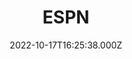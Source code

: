---
collection_archive: false
collection_awards: []
collection_category:
  - Editorial
  - Reportage
  - Color
  - Environments
  - Portraits
collection_content: >-
  Photographed at the WM Phoenix Open's infamous 16th hole, these works are a
  confluence of my sport photography and my explorations of uniquely American
  traditions and rituals. ⁠


  As a golf fan, the 16h hole feels like a surreal fever dream. This unique fan
  experience, paired with a game that is quiet and meditative is paradoxical and
  atypical.⁠


  “THE 16TH HOLE at the Waste Management, which really is what locals call “the
  tournament,” that or the WM, is like an oasis of Coors Light in the Desert
  Southwest. It's a total anomaly on the PGA Tour, the one place where golf's
  whispered tones and dignified applause get flushed right down the
  port-a-potty, replaced by undignified trolling and ambitious cosplay. Over the
  past quarter-century, the 16th has cemented its reputation as "the greatest
  party on grass." This is golf at its Happiest Gilmore.⁠


  ⁠No one at this entire tournament has a more futile job than the guys holding
  the QUIET PLEASE signs at the 16th hole. It's impossible to silence drunk
  people in silly costumes. They came here specifically to be incorrigible. Golf
  typically doesn't do silly costumes -- most fans tend to show up dressed like
  the players -- but the bleacher creatures at 16 are the exception." ⁠- Devin
  Gordon
collection_cover: 'https://d1sf55qlb7p6hz.cloudfront.net/wm_horizontal-1b.jpg'
collection_cover_mobile: 'https://d1sf55qlb7p6hz.cloudfront.net/wm_vertical-1.jpg'
collection_description: >-
  Photographed at the WM Phoenix Open's infamous 16th hole, these works are a
  confluence of my sport photography and my explorations of uniquely American
  traditions and rituals. ⁠


  As a golf fan, the 16h hole feels like a surreal fever dream. This unique fan
  experience, paired with a game that is quiet and meditative is paradoxical and
  atypical.⁠
collection_description_alignment: center
collection_exhibition: []
collection_filter: Commissioned + Stock
collection_hidden: false
collection_meta: The WM Phoenix Open
collection_meta_2: A Wild Weeknd At the Most Outrageous Hole in Golf
collection_press: []
collection_preview:
  - 'https://d1sf55qlb7p6hz.cloudfront.net/wm_4x3-2.jpg'
  - 'https://d1sf55qlb7p6hz.cloudfront.net/wm_4x3-3.jpg'
  - 'https://d1sf55qlb7p6hz.cloudfront.net/wm_4x3-4.jpg'
  - 'https://d1sf55qlb7p6hz.cloudfront.net/wm_4x3-1.jpg'
  - 'https://d1sf55qlb7p6hz.cloudfront.net/mead-4x3-1.jpg'
  - 'https://d1sf55qlb7p6hz.cloudfront.net/mead-4x3-3.jpg'
  - 'https://d1sf55qlb7p6hz.cloudfront.net/mead-4x3-5.jpg'
  - 'https://d1sf55qlb7p6hz.cloudfront.net/mead-4x3-6.jpg'
  - 'https://d1sf55qlb7p6hz.cloudfront.net/mead-4x3-2.jpg'
  - 'https://d1sf55qlb7p6hz.cloudfront.net/mead-4x3-4.jpg'
cover_image: ''
date: 2022-10-17T16:25:38.000Z
hide_footer: false
layout: blocks
navigation_theme: white
px_extra: true
row_alignment: between
slug: phoenix-open-espn
theme_color: 'FDCDCD'
theme_color_all_works: ''
title: ESPN
seo:
  meta_description: Meta Description
  meta_title: Meta Title
collection_blocks:
  - _bookshop_name: collections/media-row-start
    row_alignment: between
  - _bookshop_name: collections/media-element
    align_x: start
    align_y: ''
    block: media-element
    caption: ''
    color: 'DCE3F3'
    image: 'https://d1sf55qlb7p6hz.cloudfront.net/wm-phx-1.jpg'
    margin_left: 25
    margin_right: ''
    margin_y: '100'
    width: '55'
  - _bookshop_name: collections/media-row
    row_alignment: between
  - _bookshop_name: collections/media-element
    align_x: start
    align_y: ''
    block: media-element
    caption: ''
    color: 'F0F3D4'
    image: 'https://d1sf55qlb7p6hz.cloudfront.net/wm-phx-2.jpg'
    margin_left: 10
    margin_right: 0
    margin_y: '500'
    width: '40'
  - _bookshop_name: collections/media-element
    align_x: start
    align_y: ''
    block: media-element
    caption: ''
    color: 'EFCAB3'
    image: 'https://d1sf55qlb7p6hz.cloudfront.net/wm-phx-3.jpg'
    margin_left: 0
    margin_right: 0
    margin_y: '100'
    width: '40'
  - _bookshop_name: collections/media-row
    row_alignment: between
  - _bookshop_name: collections/media-element
    align_x: start
    align_y: ''
    block: media-element
    caption: ''
    color: 'F8EBCC'
    image: 'https://d1sf55qlb7p6hz.cloudfront.net/wm-phx-4.jpg'
    margin_left: 20
    margin_right: 0
    margin_y: '200'
    width: '66'
  - _bookshop_name: collections/media-row
    row_alignment: between
  - _bookshop_name: collections/media-element
    align_x: start
    align_y: ''
    block: media-element
    caption: ''
    color: 'DCEDF8'
    image: 'https://d1sf55qlb7p6hz.cloudfront.net/wm-phx-5.jpg'
    margin_left: 45
    margin_right: 0
    margin_y: '200'
    width: '50'
  - _bookshop_name: collections/media-row
    row_alignment: between
  - _bookshop_name: collections/media-element
    align_x: start
    align_y: ''
    block: media-element
    caption: ''
    color: 'F3E1D4'
    image: 'https://d1sf55qlb7p6hz.cloudfront.net/wm-phx-6.jpg'
    margin_left: 0
    margin_right: ''
    margin_y: '100'
    width: '60'
  - _bookshop_name: collections/media-element
    align_x: start
    align_y: ''
    block: media-element
    caption: ''
    color: 'F4DFE7'
    image: 'https://d1sf55qlb7p6hz.cloudfront.net/wm-phx-7.jpg'
    margin_left: 0
    margin_right: 0
    margin_y: '300'
    width: '33'
  - _bookshop_name: collections/media-row
    row_alignment: between
  - _bookshop_name: collections/media-element
    align_x: start
    align_y: ''
    block: media-element
    caption: ''
    color: 'D5F4F6'
    image: 'https://d1sf55qlb7p6hz.cloudfront.net/wm-phx-8.jpg'
    margin_left: 40
    margin_right: 0
    margin_y: '100'
    width: '45'
  - _bookshop_name: collections/media-row
    row_alignment: between
  - _bookshop_name: collections/media-element
    align_x: start
    align_y: ''
    block: media-element
    caption: ''
    color: 'F9D1BC'
    image: 'https://d1sf55qlb7p6hz.cloudfront.net/wm-phx-9.jpg'
    margin_left: 15
    margin_right: ''
    margin_y: '100'
    width: '40'
  - _bookshop_name: collections/media-element
    align_x: start
    align_y: ''
    block: media-element
    caption: ''
    color: 'CCE3FA'
    image: 'https://d1sf55qlb7p6hz.cloudfront.net/wm-phx-10.jpg'
    margin_left: 0
    margin_right: 0
    margin_y: '1000'
    width: '33'
  - _bookshop_name: collections/media-row
    row_alignment: between
  - _bookshop_name: collections/media-element
    align_x: start
    align_y: ''
    block: media-element
    caption: ''
    color: 'D0F1F0'
    image: 'https://d1sf55qlb7p6hz.cloudfront.net/wm-phx-11.jpg'
    margin_left: 30
    margin_right: 0
    margin_y: '100'
    width: '55'
  - _bookshop_name: collections/media-row
    row_alignment: between
  - _bookshop_name: collections/media-element
    align_x: start
    align_y: ''
    block: media-element
    caption: ''
    color: 'F1E3CF'
    image: 'https://d1sf55qlb7p6hz.cloudfront.net/wm-phx-12.jpg'
    margin_left: 20
    margin_right: ''
    margin_y: '400'
    width: '33'
  - _bookshop_name: collections/media-element
    align_x: start
    align_y: ''
    block: media-element
    caption: ''
    color: 'F9DECE'
    image: 'https://d1sf55qlb7p6hz.cloudfront.net/wm-phx-13.jpg'
    margin_left: 0
    margin_right: 5
    margin_y: '100'
    width: '33'
  - _bookshop_name: collections/media-row
    row_alignment: between
  - _bookshop_name: collections/media-element
    align_x: start
    align_y: ''
    block: media-element
    caption: ''
    color: 'EADEF4'
    image: 'https://d1sf55qlb7p6hz.cloudfront.net/wm-phx-14.jpg'
    margin_left: 5
    margin_right: 0
    margin_y: '100'
    width: '66'
  - _bookshop_name: collections/media-row
    row_alignment: between
  - _bookshop_name: collections/media-element
    align_x: start
    align_y: ''
    block: media-element
    caption: ''
    color: 'EFE5DD'
    image: 'https://d1sf55qlb7p6hz.cloudfront.net/wm-phx-15.jpg'
    margin_left: 40
    margin_right: ''
    margin_y: '100'
    width: '50'
  - _bookshop_name: collections/media-row
    row_alignment: between
  - _bookshop_name: collections/media-element
    align_x: start
    align_y: ''
    block: media-element
    caption: ''
    color: 'D8D7E3'
    image: 'https://d1sf55qlb7p6hz.cloudfront.net/wm-phx-17.jpg'
    margin_left: 10
    margin_right: ''
    margin_y: '400'
    width: '40'
  - _bookshop_name: collections/media-element
    align_x: start
    align_y: ''
    block: media-element
    caption: ''
    color: 'C6E2D4'
    image: 'https://d1sf55qlb7p6hz.cloudfront.net/wm-phx-16.jpg'
    margin_left: 0
    margin_right: 15
    margin_y: '100'
    width: '30'
  - _bookshop_name: collections/media-row
    row_alignment: between
  - _bookshop_name: collections/media-element
    align_x: start
    align_y: ''
    block: media-element
    caption: ''
    color: 'EDE5DE'
    image: 'https://d1sf55qlb7p6hz.cloudfront.net/wm-phx-18.jpg'
    margin_left: 0
    margin_right: 0
    margin_y: '100'
    width: '33'
  - _bookshop_name: collections/media-element
    align_x: start
    align_y: ''
    block: media-element
    caption: ''
    color: 'DAF0D5'
    image: 'https://d1sf55qlb7p6hz.cloudfront.net/wm-phx-19.jpg'
    margin_left: 0
    margin_right: 10
    margin_y: '400'
    width: '50'
  - _bookshop_name: collections/media-row
    row_alignment: between
  - _bookshop_name: collections/media-element
    align_x: start
    align_y: ''
    block: media-element
    caption: ''
    color: 'CCE1F3'
    image: 'https://d1sf55qlb7p6hz.cloudfront.net/wm-phx-20.jpg'
    margin_left: 15
    margin_right: ''
    margin_y: '100'
    width: '60'
  - _bookshop_name: collections/media-row
    row_alignment: between
  - _bookshop_name: collections/media-element
    align_x: start
    align_y: ''
    block: media-element
    caption: ''
    color: 'D8F3D8'
    image: 'https://d1sf55qlb7p6hz.cloudfront.net/wm-phx-21.jpg'
    margin_left: 60
    margin_right: ''
    margin_y: '100'
    width: '33'
  - _bookshop_name: collections/media-row
    row_alignment: between
  - _bookshop_name: collections/media-element
    align_x: start
    align_y: ''
    block: media-element
    caption: ''
    color: 'FBC1A2'
    image: 'https://d1sf55qlb7p6hz.cloudfront.net/wm-phx-22.jpg'
    margin_left: 20
    margin_right: 0
    margin_y: '400'
    width: '20'
  - _bookshop_name: collections/media-element
    align_x: start
    align_y: ''
    block: media-element
    caption: ''
    color: 'EDDAF0'
    image: 'https://d1sf55qlb7p6hz.cloudfront.net/wm-phx-23.jpg'
    margin_left: 0
    margin_right: 10
    margin_y: '100'
    width: '40'
  - _bookshop_name: collections/media-row
    row_alignment: between
  - _bookshop_name: collections/media-element
    align_x: start
    align_y: ''
    block: media-element
    caption: ''
    color: 'F6F1D0'
    image: 'https://d1sf55qlb7p6hz.cloudfront.net/wm-phx-24.jpg'
    margin_left: 30
    margin_right: 0
    margin_y: '100'
    width: '55'
  - _bookshop_name: collections/media-row
    row_alignment: between
  - _bookshop_name: collections/media-element
    align_x: start
    align_y: ''
    block: media-element
    caption: ''
    color: 'D8E9BA'
    image: 'https://d1sf55qlb7p6hz.cloudfront.net/wm-phx-25.jpg'
    margin_left: 10
    margin_right: ''
    margin_y: '300'
    width: '33'
  - _bookshop_name: collections/media-element
    align_x: start
    align_y: ''
    block: media-element
    caption: ''
    color: 'DDEDF6'
    image: 'https://d1sf55qlb7p6hz.cloudfront.net/wm-phx-26.jpg'
    margin_left: 0
    margin_right: 20
    margin_y: '100'
    width: '30'
  - _bookshop_name: collections/media-row
    row_alignment: between
  - _bookshop_name: collections/media-element
    align_x: start
    align_y: ''
    block: media-element
    caption: ''
    color: 'FFEBDA'
    image: 'https://d1sf55qlb7p6hz.cloudfront.net/wm-phx-27.jpg'
    margin_left: 20
    margin_right: 0
    margin_y: '100'
    width: '50'
  - _bookshop_name: collections/media-row
    row_alignment: between
  - _bookshop_name: collections/media-element
    align_x: start
    align_y: ''
    block: media-element
    caption: ''
    color: 'EDE5DE'
    image: 'https://d1sf55qlb7p6hz.cloudfront.net/wm-phx-28.jpg'
    margin_left: 30
    margin_right: 0
    margin_y: '100'
    width: '60'
  - _bookshop_name: collections/media-row
    row_alignment: between
  - _bookshop_name: collections/media-element
    align_x: start
    align_y: ''
    block: media-element
    caption: ''
    color: 'DAF0D5'
    image: 'https://d1sf55qlb7p6hz.cloudfront.net/wm-phx-29.jpg'
    margin_left: 15
    margin_right: 0
    margin_y: '700'
    width: '25'
  - _bookshop_name: collections/media-element
    align_x: start
    align_y: ''
    block: media-element
    caption: ''
    color: 'CCE1F3'
    image: 'https://d1sf55qlb7p6hz.cloudfront.net/wm-phx-30.jpg'
    margin_left: 0
    margin_right: ''
    margin_y: '100'
    width: '55'
  - _bookshop_name: collections/media-row
    row_alignment: between
  - _bookshop_name: collections/media-element
    align_x: start
    align_y: ''
    block: media-element
    caption: ''
    color: 'D8F3D8'
    image: 'https://d1sf55qlb7p6hz.cloudfront.net/wm-phx-31.jpg'
    margin_left: 25
    margin_right: ''
    margin_y: '100'
    width: '40'
  - _bookshop_name: collections/media-row
    row_alignment: between
  - _bookshop_name: collections/media-element
    align_x: start
    align_y: ''
    block: media-element
    caption: ''
    color: 'FBC1A2'
    image: 'https://d1sf55qlb7p6hz.cloudfront.net/wm-phx-32.jpg'
    margin_left: 30
    margin_right: 0
    margin_y: '100'
    width: '25'
  - _bookshop_name: collections/media-element
    align_x: start
    align_y: ''
    block: media-element
    caption: ''
    color: 'EDDAF0'
    image: 'https://d1sf55qlb7p6hz.cloudfront.net/wm-phx-33.jpg'
    margin_left: 0
    margin_right: 0
    margin_y: '500'
    width: '40'
  - _bookshop_name: collections/media-row
    row_alignment: between
  - _bookshop_name: collections/media-element
    align_x: start
    align_y: ''
    block: media-element
    caption: ''
    color: 'F6F1D0'
    image: 'https://d1sf55qlb7p6hz.cloudfront.net/wm-phx-34.jpg'
    margin_left: 35
    margin_right: 0
    margin_y: '100'
    width: '60'
  - _bookshop_name: collections/media-row
    row_alignment: between
  - _bookshop_name: collections/media-element
    align_x: start
    align_y: ''
    block: media-element
    caption: ''
    color: 'D8E9BA'
    image: 'https://d1sf55qlb7p6hz.cloudfront.net/wm-phx-35.jpg'
    margin_left: 10
    margin_right: ''
    margin_y: '100'
    width: '45'
  - _bookshop_name: collections/media-element
    align_x: start
    align_y: ''
    block: media-element
    caption: ''
    color: 'DDEDF6'
    image: 'https://d1sf55qlb7p6hz.cloudfront.net/wm-phx-36.jpg'
    margin_left: 0
    margin_right: 10
    margin_y: '500'
    width: '25'
  - _bookshop_name: collections/media-row
    row_alignment: between
  - _bookshop_name: collections/media-element
    align_x: start
    align_y: ''
    block: media-element
    caption: ''
    color: 'FFEBDA'
    image: 'https://d1sf55qlb7p6hz.cloudfront.net/wm-phx-37.jpg'
    margin_left: 50
    margin_right: 0
    margin_y: '100'
    width: '33'
  - _bookshop_name: collections/media-row
    row_alignment: between
  - _bookshop_name: collections/media-element
    align_x: start
    align_y: ''
    block: media-element
    caption: ''
    color: 'CCE3FA'
    image: 'https://d1sf55qlb7p6hz.cloudfront.net/wm-phx-38.jpg'
    margin_left: 15
    margin_right: 0
    margin_y: '100'
    width: '60'
  - _bookshop_name: collections/media-row
    row_alignment: between
  - _bookshop_name: collections/media-row
    row_alignment: between
  - _bookshop_name: collections/media-row
    row_alignment: between
  - _bookshop_name: collections/media-row
    row_alignment: between
  - _bookshop_name: collections/media-element
    align_x: start
    align_y: ''
    block: media-element
    caption: ''
    color: 'D0F1F0'
    image: 'https://d1sf55qlb7p6hz.cloudfront.net/wm-phx-39.jpg'
    margin_left: 55
    margin_right: 0
    margin_y: '100'
    width: '45'
  - _bookshop_name: collections/media-row
    row_alignment: between
  - _bookshop_name: collections/media-element
    align_x: start
    align_y: ''
    block: media-element
    caption: ''
    color: 'F1E3CF'
    image: 'https://d1sf55qlb7p6hz.cloudfront.net/wm-phx-40.jpg'
    margin_left: 30
    margin_right: ''
    margin_y: '100'
    width: '60'
  - _bookshop_name: collections/media-row-end
---